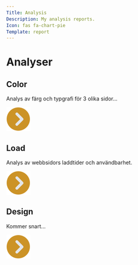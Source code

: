 ```yaml
---
Title: Analysis
Description: My analysis reports.
Icon: fas fa-chart-pie
Template: report
---
```


Analyser
========

<div class="kmom-box">
    <div class="box-header">
        <h2>Color</h2>
    </div>
    <div class="box-main">
        <p>Analys av färg och typgrafi för 3 olika sidor...</p>
    </div>
    <div class="box-footer">
        <a href="analysis/kmom04"><img src="assets/img/arrow.png" alt="Klick to view" aria-label="continue button"></button></a>
    </div>
</div>

<div class="kmom-box">
    <div class="box-header">
        <h2>Load</h2>
    </div>
    <div class="box-main">
        <p>Analys av webbsidors laddtider och användbarhet.</p>
    </div>
    <div class="box-footer">
        <a href="analysis/kmom05"><img src="assets/img/arrow.png" alt="Klick to view" aria-label="continue button"></button></a>
    </div>
</div>

<div class="kmom-box">
    <div class="box-header">
        <h2>Design</h2>
    </div>
    <div class="box-main">
        <p>Kommer snart...</p>
    </div>
    <div class="box-footer">
        <a href="analysis/kmom06"><img src="assets/img/arrow.png" alt="Klick to view" aria-label="continue button"></button></a>
    </div>
</div>
